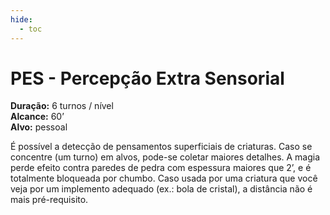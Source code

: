 ```yaml
---
hide:
  - toc
---
```


# PES - Percepção Extra Sensorial

**Duração:** 6 turnos / nível  
**Alcance:** 60’  
**Alvo:** pessoal  

É possível a detecção de pensamentos superficiais de criaturas. Caso se concentre (um turno) em alvos, pode-se coletar maiores detalhes. A magia perde efeito contra paredes de pedra com espessura maiores que 2’, e é totalmente bloqueada por chumbo. Caso usada por uma criatura que você veja por um implemento adequado (ex.: bola de cristal), a distância não é mais pré-requisito.